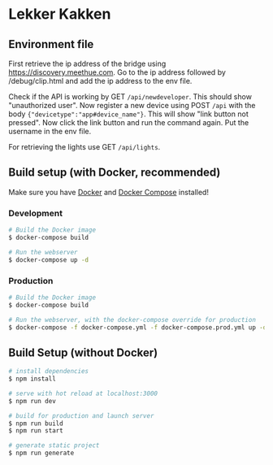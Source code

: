 # Lekker Kakken

## Environment file

First retrieve the ip address of the bridge using https://discovery.meethue.com. Go to the ip address followed by /debug/clip.html and add the ip address to the env file.

Check if the API is working by GET `/api/newdeveloper`. This should show "unauthorized user". Now register a new device using POST `/api` with the body `{"devicetype":"app#device_name"}`. This will show "link button not pressed". Now click the link button and run the command again. Put the username in the env file.

For retrieving the lights use GET `/api/lights`.

## Build setup (with Docker, recommended)
Make sure you have [Docker](https://docs.docker.com/engine/install/) and [Docker Compose](https://docs.docker.com/compose/install/) installed!

### Development
```bash
# Build the Docker image
$ docker-compose build

# Run the webserver
$ docker-compose up -d
```

### Production
```bash
# Build the Docker image
$ docker-compose build

# Run the webserver, with the docker-compose override for production
$ docker-compose -f docker-compose.yml -f docker-compose.prod.yml up -d
```

## Build Setup (without Docker)

```bash
# install dependencies
$ npm install

# serve with hot reload at localhost:3000
$ npm run dev

# build for production and launch server
$ npm run build
$ npm run start

# generate static project
$ npm run generate
```

